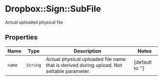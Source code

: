# Dropbox::Sign::SubFile

Actual uploaded physical file

## Properties

| Name | Type | Description | Notes |
| ---- | ---- | ----------- | ----- |
| `name` | ```String``` |  Actual physical uploaded file name that is derived during upload. Not settable parameter.  |  [default to ''] |

